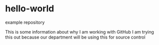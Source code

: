 # hello-world
example repository

This is some information about why I am working with GitHub
I am trying this out because our department will be using this for source control
